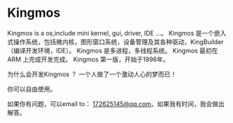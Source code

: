 # Kingmos
Kingmos is a os,include mini kernel, gui, driver, IDE ...。
Kingmos 是一个嵌入式操作系统，包括微内核，图形窗口系统，设备管理及其各种驱动，KingBuilder（编译开发环境，IDE）。
Kingmos 是多进程，多线程系统。
Kingmos 最初在ARM 上完成开发完成。
Kingmos 第一版，开始于1998年。

为什么会开发Kingmos ？ 一个人做了一个激动人心的梦而已！

你可以自由使用。

如果你有问题，可以email to： 172625145@qq.com。如果我有时间，我会做出解答。

